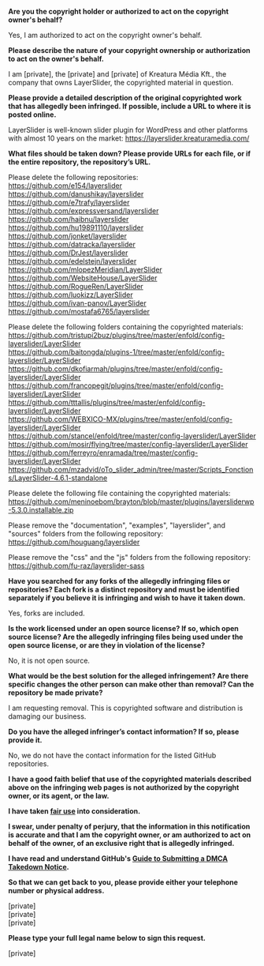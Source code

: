**Are you the copyright holder or authorized to act on the copyright owner's behalf?**

Yes, I am authorized to act on the copyright owner's behalf.

**Please describe the nature of your copyright ownership or authorization to act on the owner's behalf.**

I am [private], the [private] and [private] of Kreatura Média Kft., the company that owns LayerSlider, the copyrighted material in question.

**Please provide a detailed description of the original copyrighted work that has allegedly been infringed. If possible, include a URL to where it is posted online.**

LayerSlider is well-known slider plugin for WordPress and other platforms with almost 10 years on the market: https://layerslider.kreaturamedia.com/

**What files should be taken down? Please provide URLs for each file, or if the entire repository, the repository’s URL.**

Please delete the following repositories:  
https://github.com/e154/layerslider  
https://github.com/danushikay/layerslider  
https://github.com/e7trafy/layerslider  
https://github.com/expressversand/layerslider  
https://github.com/haibnu/layerslider  
https://github.com/hu19891110/layerslider  
https://github.com/jonket/layerslider  
https://github.com/datracka/layerslider  
https://github.com/DrJest/layerslider  
https://github.com/edelstejn/layerslider  
https://github.com/mlopezMeridian/LayerSlider  
https://github.com/WebsiteHouse/LayerSlider  
https://github.com/RogueRen/LayerSlider  
https://github.com/luokizz/LayerSlider  
https://github.com/ivan-panov/LayerSlider  
https://github.com/mostafa6765/layerslider

Please delete the following folders containing the copyrighted materials:  
https://github.com/tristupi2buz/plugins/tree/master/enfold/config-layerslider/LayerSlider  
https://github.com/baitongda/plugins-1/tree/master/enfold/config-layerslider/LayerSlider  
https://github.com/dkofiarmah/plugins/tree/master/enfold/config-layerslider/LayerSlider  
https://github.com/francopegit/plugins/tree/master/enfold/config-layerslider/LayerSlider  
https://github.com/tttallis/plugins/tree/master/enfold/config-layerslider/LayerSlider  
https://github.com/WEBXICO-MX/plugins/tree/master/enfold/config-layerslider/LayerSlider  
https://github.com/stancel/enfold/tree/master/config-layerslider/LayerSlider  
https://github.com/mosir/flying/tree/master/config-layerslider/LayerSlider  
https://github.com/ferreyro/enramada/tree/master/config-layerslider/LayerSlider  
https://github.com/mzadvid/oTo_slider_admin/tree/master/Scripts_Fonctions/LayerSlider-4.6.1-standalone

Please delete the following file containing the copyrighted materials:  
https://github.com/meninoebom/brayton/blob/master/plugins/layersliderwp-5.3.0.installable.zip

Please remove the "documentation", "examples", "layerslider", and "sources" folders from the following repository:  
https://github.com/houguang/layerslider

Please remove the "css" and the "js" folders from the following repository:  
https://github.com/fu-raz/layerslider-sass

**Have you searched for any forks of the allegedly infringing files or repositories? Each fork is a distinct repository and must be identified separately if you believe it is infringing and wish to have it taken down.**

Yes, forks are included.

**Is the work licensed under an open source license? If so, which open source license? Are the allegedly infringing files being used under the open source license, or are they in violation of the license?**

No, it is not open source.

**What would be the best solution for the alleged infringement? Are there specific changes the other person can make other than removal? Can the repository be made private?**

I am requesting removal. This is copyrighted software and distribution is damaging our business.

**Do you have the alleged infringer’s contact information? If so, please provide it.**

No, we do not have the contact information for the listed GitHub repositories.

**I have a good faith belief that use of the copyrighted materials described above on the infringing web pages is not authorized by the copyright owner, or its agent, or the law.**

**I have taken <a href="https://www.lumendatabase.org/topics/22">fair use</a> into consideration.**

**I swear, under penalty of perjury, that the information in this notification is accurate and that I am the copyright owner, or am authorized to act on behalf of the owner, of an exclusive right that is allegedly infringed.**

**I have read and understand GitHub's <a href="https://docs.github.com/articles/guide-to-submitting-a-dmca-takedown-notice/">Guide to Submitting a DMCA Takedown Notice</a>.**

**So that we can get back to you, please provide either your telephone number or physical address.**

[private]  
[private]  
[private]

**Please type your full legal name below to sign this request.**

[private]



